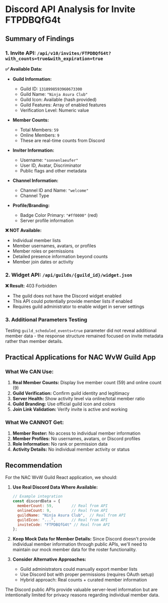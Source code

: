 # Discord API Analysis for Invite FTPDBQfG4t

## Summary of Findings

### 1. Invite API: `/api/v10/invites/FTPDBQfG4t?with_counts=true&with_expiration=true`

**✅ Available Data:**
- **Guild Information:**
  - Guild ID: `1318998593960673300`
  - Guild Name: `"Ninja Asura Club"`
  - Guild Icon: Available (hash provided)
  - Guild Features: Array of enabled features
  - Verification Level: Numeric value

- **Member Counts:**
  - Total Members: `59`
  - Online Members: `9`
  - These are real-time counts from Discord

- **Inviter Information:**
  - Username: `"sonnenlaeufer"`
  - User ID, Avatar, Discriminator
  - Public flags and other metadata

- **Channel Information:**
  - Channel ID and Name: `"welcome"`
  - Channel Type

- **Profile/Branding:**
  - Badge Color Primary: `"#ff0000"` (red)
  - Server profile information

**❌ NOT Available:**
- Individual member lists
- Member usernames, avatars, or profiles
- Member roles or permissions
- Detailed presence information beyond counts
- Member join dates or activity

### 2. Widget API: `/api/guilds/{guild_id}/widget.json`

**❌ Result:** 403 Forbidden
- The guild does not have the Discord widget enabled
- This API could potentially provide member lists if enabled
- Requires guild administrator to enable widget in server settings

### 3. Additional Parameters Testing

Testing `guild_scheduled_events=true` parameter did not reveal additional member data - the response structure remained focused on invite metadata rather than member details.

## Practical Applications for NAC WvW Guild App

### What We CAN Use:
1. **Real Member Counts:** Display live member count (59) and online count (9)
2. **Guild Verification:** Confirm guild identity and legitimacy
3. **Server Health:** Show activity level via online/total member ratio
4. **Guild Branding:** Use official guild icon and colors
5. **Join Link Validation:** Verify invite is active and working

### What We CANNOT Get:
1. **Member Roster:** No access to individual member information
2. **Member Profiles:** No usernames, avatars, or Discord profiles
3. **Role Information:** No rank or permission data
4. **Activity Details:** No individual member activity or status

## Recommendation

For the NAC WvW Guild React application, we should:

1. **Use Real Discord Data Where Available:**
   ```javascript
   // Example integration
   const discordData = {
     memberCount: 59,        // Real from API
     onlineCount: 9,         // Real from API
     guildName: "Ninja Asura Club",  // Real from API
     guildIcon: "...",       // Real from API
     inviteCode: "FTPDBQfG4t" // Real from API
   };
   ```

2. **Keep Mock Data for Member Details:**
   Since Discord doesn't provide individual member information through public APIs, we'll need to maintain our mock member data for the roster functionality.

3. **Consider Alternative Approaches:**
   - Guild administrators could manually export member lists
   - Use Discord bot with proper permissions (requires OAuth setup)
   - Hybrid approach: Real counts + curated member information

The Discord public APIs provide valuable server-level information but are intentionally limited for privacy reasons regarding individual member data.